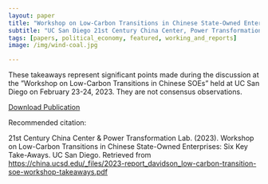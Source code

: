 ```yaml
---
layout: paper
title: "Workshop on Low-Carbon Transitions in Chinese State-Owned Enterprises: Six Key Take-Aways"
subtitle: "UC San Diego 21st Century China Center, Power Transformation Lab"
tags: [papers, political_economy, featured, working_and_reports]
image: /img/wind-coal.jpg

---
```


These takeaways represent significant points made during the discussion at the ”Workshop on Low-Carbon Transitions in Chinese SOEs” held at UC San Diego on February 23-24, 2023. They are not consensus observations.

[Download Publication](https://drive.google.com/file/d/1Tic1KEfz10yH50yiWGksMc8XqmxiPog7/view?usp=sharing
)


Recommended citation:

21st Century China Center & Power Transformation Lab. (2023). Workshop on Low-Carbon Transitions in Chinese State-Owned Enterprises: Six Key Take-Aways. UC San Diego. Retrieved from https://china.ucsd.edu/_files/2023-report_davidson_low-carbon-transition-soe-workshop-takeaways.pdf









